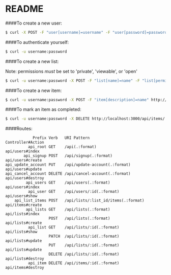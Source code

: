 # README

####To create a new user:

```bash
$ curl -X POST -F "user[username]=username" -F "user[password]=password" -F "user[password_confirmation]=password" http://localhost:3000/api/signup
```

####To authenticate yourself:

```bash
$ curl -u username:password
```

####To create a new list:

Note: permissions _must_ be set to 'private', 'viewable', or 'open'

```bash
$ curl -u username:password -X POST -F "list[name]=name" -F "list[permissions]=permissions" http://localhost:3000/api/lists
```

####To create a new item:

```bash
$ curl -u username:password -X POST -F "item[description]=name" http://localhost:3000/api/lists/:list_id/items
```

####To mark an item as completed:

```bash
$ curl -u username:password -X DELETE http://localhost:3000/api/items/:id
```

####Routes:

```
            Prefix Verb   URI Pattern                         Controller#Action
          api_root GET    /api(.:format)                      api/users#index
        api_signup POST   /api/signup(.:format)               api/users#create
api_update_account PUT    /api/update-account(.:format)       api/users#update
api_cancel_account DELETE /api/cancel-account(.:format)       api/users#destroy
         api_users GET    /api/users(.:format)                api/users#index
          api_user GET    /api/users/:id(.:format)            api/users#show
    api_list_items POST   /api/lists/:list_id/items(.:format) api/items#create
         api_lists GET    /api/lists(.:format)                api/lists#index
                   POST   /api/lists(.:format)                api/lists#create
          api_list GET    /api/lists/:id(.:format)            api/lists#show
                   PATCH  /api/lists/:id(.:format)            api/lists#update
                   PUT    /api/lists/:id(.:format)            api/lists#update
                   DELETE /api/lists/:id(.:format)            api/lists#destroy
          api_item DELETE /api/items/:id(.:format)            api/items#destroy
```
